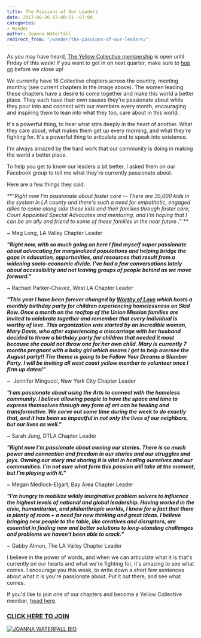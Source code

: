```yaml
---
title: The Passions of Our Leaders
date: 2017-06-26 07:40:51 -07:00
categories:
- Wander
author: Joanna Waterfall
redirect_from: "/wander/the-passions-of-our-leaders/"
---
```


As you may have heard, [The Yellow Collective membership](/membership) is open until Friday of this week! If you want to get in on next quarter, make sure to [hop on](/membership) before we close up!

We currently have 16 Collective chapters across the country, meeting monthly (see current chapters in the image above). The women leading these chapters have a desire to come together and make this world a better place. They each have their own causes they're passionate about while they pour into and connect with our members every month, encouraging and inspiring them to lean into what they too, care about in this world.

It's a powerful thing, to hear what stirs deeply in the heart of another. What they care about, what makes them get up every morning, and what they're fighting for. It's a powerful thing to articulate and to speak into existence.

I'm always amazed by the hard work that our community is doing in making the world a better place.

To help you get to know our leaders a bit better, I asked them on our Facebook group to tell me what they're currently passionate about.

Here are a few things they said:

_**"Right now I'm passionate about foster care -- There are 35,000 kids in the system in LA county and there's such a need for empathetic, engaged allies to come along side these kids and their families through foster care, Court Appointed Special Advocates and mentoring, and I'm hoping that I can be an ally and friend to some of these families in the near future ." **_

~ Meg Long, LA Valley Chapter Leader

_**"Right now, with so much going on here I find myself super passionate about advocating for marginalized populations and helping bridge the gaps in education, opportunities, and resources that result from a widening socio-economic divide. I've had a few conversations lately about accessibility and not leaving groups of people behind as we move forward."**_

~ Rachael Parker-Chavez, West LA Chapter Leader

_**"This year I have been forever changed by [Worthy of Love](https://www.facebook.com/worthyoflovela/?hc_location=ufi) which hosts a monthly birthday party for children experiencing homelessness on Skid Row. Once a month on the rooftop of the Union Mission families are invited to celebrate together and remember that every individual is worthy of love. This organization was started by an incredible woman, Mary Davis, who after experiencing a miscarriage with her husband decided to throw a birthday party for children that needed it most because she could not throw one for her own child. Mary is currently 7 months pregnant with a baby girl which means I get to help oversee the August party!! The theme is going to be Follow Your Dreams a Slumber Party. I will be inviting all west coast yellow member to volunteer once I firm up dates!"**_

~  Jennifer Mingucci, New York City Chapter Leader

_**"I am passionate about using the Arts to connect with the homeless community. I believe allowing people to have the space and time to express themselves through any form of art can be healing and transformative. We carve out some time during the week to do exactly that, and it has been so impactful in not only the lives of our neighbors, but our lives as well."**_

~ Sarah Jung, DTLA Chapter Leader

_**"Right now I'm passionate about owning our stories. There is so much power and connection and freedom in our stories and our struggles and joys. Owning our story and sharing it is vital in healing ourselves and our communities. I'm not sure what form this passion will take at the moment, but I'm playing with it."**_

~ Megan Medlock-Elgart, Bay Area Chapter Leader

_**"I'm hungry to mobilize wildly imaginative problem solvers to influence the highest levels of national and global leadership. Having worked in the civic, humanitarian, and philanthropic worlds, I know for a fact that there is plenty of room + a need for new thinking and great ideas. I believe bringing new people to the table, like creatives and disruptors, are essential in finding new and better solutions to long-standing challenges and problems we haven't been able to crack."**_

~ Gabby Almon, The LA Valley Chapter Leader

I believe in the power of words, and when we can articulate what it is that's currently on our hearts and what we're fighting for, it's amazing to see what comes. I encourage you this week, to write down a short few sentences about what it is you're passionate about. Put it out there, and see what comes.

If you'd like to join one of our chapters and become a Yellow Collective member, [head here](/membership).

### [CLICK HERE TO JOIN](/membership)

[![JOANNA WATERFALL BIO](https://yellow-blog-images.imgix.net/2017/05/JOANNA-WATERFALL-BIO.jpg)](https://www.instagram.com/joannawaterfall/)

